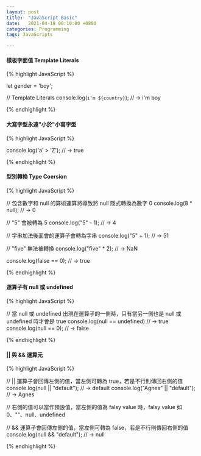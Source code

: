 ```yaml
---
layout: post
title:  "JavaScript Basic"
date:   2021-04-18 00:10:00 +0800
categories: Programming
tags: JavaScripts

---
```


#### 樣板字面值 Template Literals

{% highlight JavaScript %}

let gender = 'boy';

// Template Literals
console.log(`i'm ${country}`); // → i'm boy

{% endhighlight %}
<br>   

#### 大寫字型永遠"小於"小寫字型

{% highlight JavaScript %}

console.log('a' > 'Z'); // → true

{% endhighlight %}
<br>   
   
#### 型別轉換 Type Coersion

{% highlight JavaScript %}

// 包含數字和 null 的算術運算將導致將 null 隱式轉換為數字 0
console.log(8 * null); // → 0

// "5" 會被轉為 5
console.log("5" - 1); // → 4

// 字串加法後面會的運算子會轉為字串
console.log("5" + 1); // → 51

// "five" 無法被轉換
console.log("five" * 2); // → NaN

console.log(false == 0); // → true

{% endhighlight %}
<br>  

#### 運算子有 null 或 undefined

{% highlight JavaScript %}

// 當 null 或 undefined 出現在運算子的一側時，只有當另一側也是 null 或 undefined 時才會是 true
console.log(null == undefined) // → true
console.log(null == 0); // → false

{% endhighlight %}
<br> 

#### || 與 && 運算元

{% highlight JavaScript %}

// || 運算子會回傳左側的值，當左側可轉為 true，若是不行則傳回右側的值
console.log(null || "default"); // → default
console.log("Agnes" || "default"); // → Agnes

// 右側的值可以當作預設值，當左側的值為 falsy value 時，falsy value 如 0、""、null、undefined

// && 運算子會回傳左側的值，當左側可轉為 false，若是不行則傳回右側的值
console.log(null && "default"); // → null


{% endhighlight %}
<br> 






